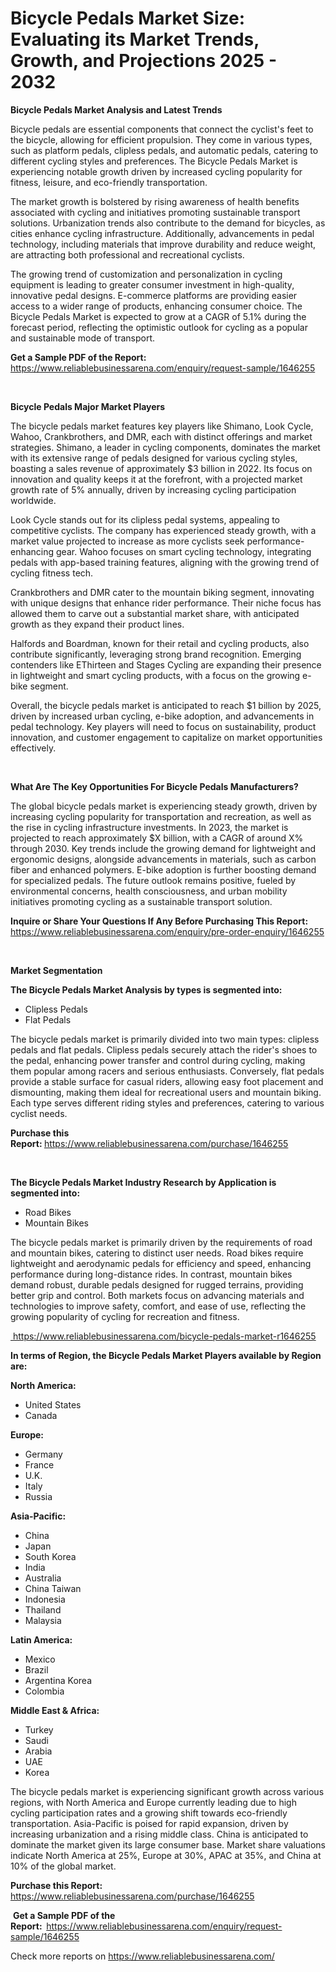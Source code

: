 <p><h1>Bicycle Pedals Market Size: Evaluating its Market Trends, Growth, and Projections 2025 - 2032</h1></p><p><strong>Bicycle Pedals Market Analysis and Latest Trends</strong></p>
<p><p>Bicycle pedals are essential components that connect the cyclist's feet to the bicycle, allowing for efficient propulsion. They come in various types, such as platform pedals, clipless pedals, and automatic pedals, catering to different cycling styles and preferences. The Bicycle Pedals Market is experiencing notable growth driven by increased cycling popularity for fitness, leisure, and eco-friendly transportation.</p><p>The market growth is bolstered by rising awareness of health benefits associated with cycling and initiatives promoting sustainable transport solutions. Urbanization trends also contribute to the demand for bicycles, as cities enhance cycling infrastructure. Additionally, advancements in pedal technology, including materials that improve durability and reduce weight, are attracting both professional and recreational cyclists.</p><p>The growing trend of customization and personalization in cycling equipment is leading to greater consumer investment in high-quality, innovative pedal designs. E-commerce platforms are providing easier access to a wider range of products, enhancing consumer choice. The Bicycle Pedals Market is expected to grow at a CAGR of 5.1% during the forecast period, reflecting the optimistic outlook for cycling as a popular and sustainable mode of transport.</p></p>
<p><strong>Get a Sample PDF of the Report:&nbsp;</strong> <a href="https://www.reliablebusinessarena.com/enquiry/request-sample/1646255?utm_campaign=2112&utm_medium=2&utm_source=Github&utm_content=ia&utm_term=30032025&utm_id=bicycle-pedals">https://www.reliablebusinessarena.com/enquiry/request-sample/1646255</a></p>
<p>&nbsp;</p>
<p><strong>Bicycle Pedals Major Market Players</strong></p>
<p><p>The bicycle pedals market features key players like Shimano, Look Cycle, Wahoo, Crankbrothers, and DMR, each with distinct offerings and market strategies. Shimano, a leader in cycling components, dominates the market with its extensive range of pedals designed for various cycling styles, boasting a sales revenue of approximately $3 billion in 2022. Its focus on innovation and quality keeps it at the forefront, with a projected market growth rate of 5% annually, driven by increasing cycling participation worldwide.</p><p>Look Cycle stands out for its clipless pedal systems, appealing to competitive cyclists. The company has experienced steady growth, with a market value projected to increase as more cyclists seek performance-enhancing gear. Wahoo focuses on smart cycling technology, integrating pedals with app-based training features, aligning with the growing trend of cycling fitness tech.</p><p>Crankbrothers and DMR cater to the mountain biking segment, innovating with unique designs that enhance rider performance. Their niche focus has allowed them to carve out a substantial market share, with anticipated growth as they expand their product lines.</p><p>Halfords and Boardman, known for their retail and cycling products, also contribute significantly, leveraging strong brand recognition. Emerging contenders like EThirteen and Stages Cycling are expanding their presence in lightweight and smart cycling products, with a focus on the growing e-bike segment.</p><p>Overall, the bicycle pedals market is anticipated to reach $1 billion by 2025, driven by increased urban cycling, e-bike adoption, and advancements in pedal technology. Key players will need to focus on sustainability, product innovation, and customer engagement to capitalize on market opportunities effectively.</p></p>
<p>&nbsp;</p>
<p><strong>What Are The Key Opportunities For Bicycle Pedals Manufacturers?</strong></p>
<p><p>The global bicycle pedals market is experiencing steady growth, driven by increasing cycling popularity for transportation and recreation, as well as the rise in cycling infrastructure investments. In 2023, the market is projected to reach approximately $X billion, with a CAGR of around X% through 2030. Key trends include the growing demand for lightweight and ergonomic designs, alongside advancements in materials, such as carbon fiber and enhanced polymers. E-bike adoption is further boosting demand for specialized pedals. The future outlook remains positive, fueled by environmental concerns, health consciousness, and urban mobility initiatives promoting cycling as a sustainable transport solution.</p></p>
<p><strong>Inquire or Share Your Questions If Any Before Purchasing This Report:</strong> <a href="https://www.reliablebusinessarena.com/enquiry/pre-order-enquiry/1646255?utm_campaign=2112&utm_medium=2&utm_source=Github&utm_content=ia&utm_term=30032025&utm_id=bicycle-pedals">https://www.reliablebusinessarena.com/enquiry/pre-order-enquiry/1646255</a></p>
<p>&nbsp;</p>
<p><strong>Market Segmentation</strong></p>
<p><strong>The Bicycle Pedals Market Analysis by types is segmented into:</strong></p>
<p><ul><li>Clipless Pedals</li><li>Flat Pedals</li></ul></p>
<p><p>The bicycle pedals market is primarily divided into two main types: clipless pedals and flat pedals. Clipless pedals securely attach the rider's shoes to the pedal, enhancing power transfer and control during cycling, making them popular among racers and serious enthusiasts. Conversely, flat pedals provide a stable surface for casual riders, allowing easy foot placement and dismounting, making them ideal for recreational users and mountain biking. Each type serves different riding styles and preferences, catering to various cyclist needs.</p></p>
<p><strong>Purchase this Report:&nbsp;</strong><a href="https://www.reliablebusinessarena.com/purchase/1646255?utm_campaign=2112&utm_medium=2&utm_source=Github&utm_content=ia&utm_term=30032025&utm_id=bicycle-pedals">https://www.reliablebusinessarena.com/purchase/1646255</a></p>
<p>&nbsp;</p>
<p><strong>The Bicycle Pedals Market Industry Research by Application is segmented into:</strong></p>
<p><ul><li>Road Bikes</li><li>Mountain Bikes</li></ul></p>
<p><p>The bicycle pedals market is primarily driven by the requirements of road and mountain bikes, catering to distinct user needs. Road bikes require lightweight and aerodynamic pedals for efficiency and speed, enhancing performance during long-distance rides. In contrast, mountain bikes demand robust, durable pedals designed for rugged terrains, providing better grip and control. Both markets focus on advancing materials and technologies to improve safety, comfort, and ease of use, reflecting the growing popularity of cycling for recreation and fitness.</p></p>
<p><a href="https://www.reliablebusinessarena.com/bicycle-pedals-market-r1646255?utm_campaign=2112&utm_medium=2&utm_source=Github&utm_content=ia&utm_term=30032025&utm_id=bicycle-pedals">&nbsp;https://www.reliablebusinessarena.com/bicycle-pedals-market-r1646255</a></p>
<p><strong>In terms of Region, the Bicycle Pedals Market Players available by Region are:</strong></p>
<p>
    <p> <strong> North America: </strong>
        <ul>
            <li>United States</li>
            <li>Canada</li>
        </ul>
        </p> 
    <p> <strong> Europe: </strong>
        <ul>
            <li>Germany</li>
            <li>France</li>
            <li>U.K.</li>
            <li>Italy</li>
            <li>Russia</li>
        </ul>
        </p> 
    <p> <strong> Asia-Pacific: </strong>
        <ul>
            <li>China</li>
            <li>Japan</li>
            <li>South Korea</li>
            <li>India</li>
            <li>Australia</li>
            <li>China Taiwan</li>
            <li>Indonesia</li>
            <li>Thailand</li>
            <li>Malaysia</li>
        </ul>
        </p> 
    <p> <strong> Latin America: </strong>
        <ul>
            <li>Mexico</li>
            <li>Brazil</li>
            <li>Argentina Korea</li>
            <li>Colombia</li>
        </ul>
        </p> 
    <p> <strong> Middle East & Africa: </strong>
        <ul>
            <li>Turkey</li>
            <li>Saudi</li>
            <li>Arabia</li>
            <li>UAE</li>
            <li>Korea</li>
        </ul>
    </p>
    </p>
<p><p>The bicycle pedals market is experiencing significant growth across various regions, with North America and Europe currently leading due to high cycling participation rates and a growing shift towards eco-friendly transportation. Asia-Pacific is poised for rapid expansion, driven by increasing urbanization and a rising middle class. China is anticipated to dominate the market given its large consumer base. Market share valuations indicate North America at 25%, Europe at 30%, APAC at 35%, and China at 10% of the global market.</p></p>
<p><strong>Purchase this Report: </strong><a href="https://www.reliablebusinessarena.com/purchase/1646255?utm_campaign=2112&utm_medium=2&utm_source=Github&utm_content=ia&utm_term=30032025&utm_id=bicycle-pedals">https://www.reliablebusinessarena.com/purchase/1646255</a></p>
<p>&nbsp;<strong>Get a Sample PDF of the Report:&nbsp;&nbsp;</strong><a href="https://www.reliablebusinessarena.com/enquiry/request-sample/1646255?utm_campaign=2112&utm_medium=2&utm_source=Github&utm_content=ia&utm_term=30032025&utm_id=bicycle-pedals">https://www.reliablebusinessarena.com/enquiry/request-sample/1646255</a></p>
<p><strong></strong></p>
<p>Check more reports on <a href="https://www.reliablebusinessarena.com/?utm_campaign=2112&utm_medium=2&utm_source=Github&utm_content=ia&utm_term=30032025&utm_id=bicycle-pedals">https://www.reliablebusinessarena.com/</a></p>
